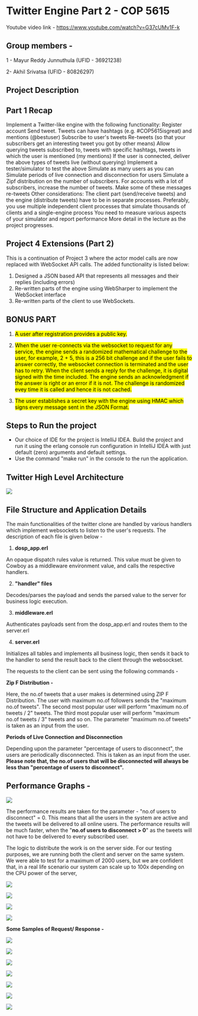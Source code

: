 
# **Twitter Engine Part 2  - COP 5615**

Youtube video link - https://www.youtube.com/watch?v=G37cUMv1F-k

## **Group members -**

1 - Mayur Reddy Junnuthula (UFID - 36921238)

2-  Akhil Srivatsa (UFID - 80826297)

## **Project Description**

## **Part 1 Recap**

Implement a Twitter-like engine with the following functionality:
Register account
Send tweet. Tweets can have hashtags (e.g. #COP5615isgreat) and mentions (@bestuser)
Subscribe to user's tweets
Re-tweets (so that your subscribers get an interesting tweet you got by other means)
Allow querying tweets subscribed to, tweets with specific hashtags, tweets in which the user is mentioned (my mentions)
If the user is connected, deliver the above types of tweets live (without querying)
Implement a tester/simulator to test the above
Simulate as many users as you can
Simulate periods of live connection and disconnection for users
Simulate a Zipf distribution on the number of subscribers. For accounts with a lot of subscribers, increase the number of tweets. Make some of these messages re-tweets
Other considerations:
The client part (send/receive tweets) and the engine (distribute tweets) have to be in separate processes. Preferably, you use multiple independent client processes that simulate thousands of clients and a single-engine process
You need to measure various aspects of your simulator and report performance
More detail in the lecture as the project progresses.


## **Project 4 Extensions (Part 2)** #
This is a continuation of Project 3 where the actor model calls are now replaced with WebSocket API calls. The added functionality is listed below:

1.  Designed a JSON based API that represents all messages and their replies (including errors)
2.  Re-written parts of the engine using WebSharper to implement the WebSocket interface
3.  Re-written parts of the client to use WebSockets.

## **BONUS PART** ##

1. <mark> A user after registration provides a public key. </mark> 

2. <mark> When the user re-connects via the websocket to request for any service, the engine sends a randomized mathematical challenge to the user, for example, 2 + 5, this is a 256 bit challenge and if the user fails to answer correctly, the websocket connection is terminated and the user has to retry. When the client sends a reply for the challenge, it is digital signed with the time included. The engine sends an acknowledgment if the answer is right or an error if it is not. The challenge is randomized evey time it is called and hence it is not cached. </mark>

3. <mark> The user establishes a secret key with the engine using HMAC which signs every message sent in the JSON Format. </mark>


## **Steps to Run the project** ##

- Our choice of IDE for the project is IntelliJ IDEA. Build the project and run it using the erlang console run configuration in IntelliJ IDEA with just default (zero) arguments and default settings.
- Use the command "make run" in the console to the run the application.

## **Twitter High Level Architecture**

![](architecture.png)

## **File Structure and Application Details**

The main functionalities of the twitter clone are handled by various handlers which implement websockets to listen to the user's requests.
The description of each file is given below - 

1) **dosp_app.erl**

An opaque dispatch rules value is returned. This value must be given to Cowboy as a middleware environment value, and calls the respective handlers.

2) **"handler" files**

Decodes/parses the payload and sends the parsed value to the server for business logic execution.

3) **middleware.erl**

Authenticates payloads sent from the dosp_app.erl and routes them to the server.erl

4) **server.erl**

Initializes all tables and implements all business logic, then sends it back to the handler to send the result back to the client through the websockset.

The requests to the client can be sent using the following commands -

**Zip F Distribution -**

Here, the no.of tweets that a user makes is determined using ZIP F Distribution. The user with maximum no.of followers sends the "maximum no.of tweets".
The second most popular user will perform "maximum no.of tweets / 2" tweets. The third most popular user will perform "maximum no.of tweets / 3" tweets
and so on. The parameter "maximum no.of tweets" is taken as an input from the user.


**Periods of Live Connection and Disconnection**

Depending upon the parameter "percentage of users to disconnect", the users are periodically disconnected. This is taken as an input from the user.
**Please note that, the no.of users that will be disconnected will always be less than "percentage of users to disconnect".**

## **Performance Graphs -**


![](Screenshot_2022-12-01_at_8.08.32_PM.png)



The performance results are taken for the parameter - "no.of users to disconnect" = 0. This means that all the users in the system are
active and the tweets will be delivered to all online users. The performance results will be much faster, when
the "**no.of users to disconnect > 0**" as the tweets will not have to be delivered to every subscribed user.


The logic to distribute the work is on the server side. For our testing purposes, we are running both the client and server on the same
system.  We were able to test for a maximum of 2000 users, but we are confident that, in a real life scenario our system can scale up to
100x depending on the CPU power of the server,

![](Screenshot_2022-12-01_at_6.47.39_PM.png)

![](Screenshot_2022-12-01_at_8.04.01_PM.png)

![](Screenshot_2022-12-01_at_8.04.25_PM.png)

![](Screenshot_2022-12-01_at_8.04.46_PM.png)

**Some Samples of Request/ Response -**

![](Screenshot_2022-12-15_at_9.27.43_PM.png)

![](Screenshot_2022-12-15_at_9.30.51_PM.png)

![](Screenshot_2022-12-15_at_9.32.27_PM.png)

![](Screenshot_2022-12-15_at_9.34.05_PM.png)

![](Screenshot_2022-12-15_at_9.37.00_PM.png)

![](Screenshot_2022-12-15_at_9.40.37_PM.png)

![](Screenshot_2022-12-15_at_9.42.03_PM.png)